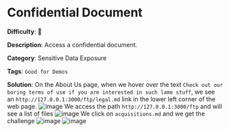 # Confidential Document

**Difficulty**: :star2:

**Description**: Access a confidential document.

**Category**: Sensitive Data Exposure

**Tags**: `Good for Demos`

**Solution**: 
On the About Us page, when we hover over the text `Check out our boring terms of use if you are interested in such lame stuff`, we see an `http://127.0.0.1:3000/ftp/legal.md` link in the lower left corner of the web page.
![image](https://user-images.githubusercontent.com/70436051/180162802-f5f6140f-342c-4897-98ed-2451742e8980.png)
We access the path `http://127.0.0.1:3000/ftp` and will see a list of files 
![image](https://user-images.githubusercontent.com/70436051/180163234-966454b0-b728-4ea3-9ddd-3ebf23d75b7f.png)
We click on `acquisitions.md` and we get the challenge
![image](https://user-images.githubusercontent.com/70436051/180163675-ecaf65df-9a31-4f25-b1b1-f5a0baac7ea9.png)
![image](https://user-images.githubusercontent.com/70436051/180165183-23d0aee2-f68b-42a3-a67d-62c459a07a27.png)


